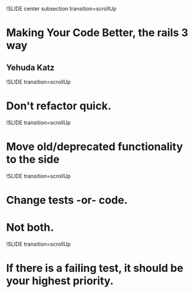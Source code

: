 !SLIDE center subsection transition=scrollUp
# Making Your Code Better, the rails 3 way
## Yehuda Katz

!SLIDE transition=scrollUp
# Don't refactor quick.

!SLIDE transition=scrollUp
# Move old/deprecated functionality to the side

!SLIDE transition=scrollUp
# Change tests -or- code.
# Not both.

!SLIDE transition=scrollUp
# If there is a failing test, it should be **your highest priority.**
